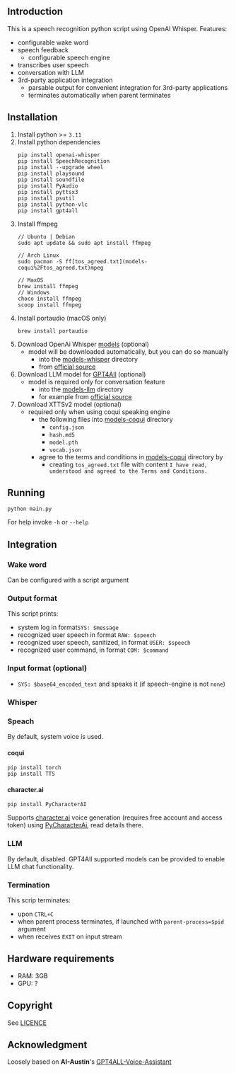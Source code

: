 

## Introduction
This is a speech recognition python script using OpenAI Whisper. Features:
- configurable wake word
- speech feedback
    - configurable speech engine
- transcribes user speech
- conversation with LLM
- 3rd-party application integration
   - parsable output for convenient integration for 3rd-party applications
   - terminates automatically when parent terminates

## Installation

1. Install python >= `3.11`
2. Install python dependencies
    ```
    pip install openai-whisper
    pip install SpeechRecognition
    pip install --upgrade wheel
    pip install playsound
    pip install soundfile
    pip install PyAudio
    pip install pyttsx3
    pip install psutil
    pip install python-vlc
    pip install gpt4all
    ```
3. Install ffmpeg
    ```
    // Ubuntu | Debian
    sudo apt update && sudo apt install ffmpeg
    
    // Arch Linux
    sudo pacman -S ff[tos_agreed.txt](models-coqui%2Ftos_agreed.txt)mpeg
    
    // MaxOS
    brew install ffmpeg
    // Windows
    choco install ffmpeg
    scoop install ffmpeg
    ```
4. Install portaudio (macOS only)
    ```
    brew install portaudio
    ```
5. Download OpenAi Whisper [models](https://github.com/openai/whisper#available-models-and-languages) (optional)
   - model will be downloaded automatically, but you can do so manually
       - into the [models-whisper](models-whisper) directory
       - from [official source](https://github.com/openai/whisper/blob/f296bcd3fac41525f1c5ab467062776f8e13e4d0/whisper/__init__.py)
6. Download LLM model for [GPT4All](https://gpt4all.io/index.html) (optional)
   - model is required only for conversation feature 
       - into the [models-llm](models-llm) directory
       - for example from [official source](https://gpt4all.io/models/models.json)
7. Download XTTSv2 model (optional)
   - required only when using coqui speaking engine
       - the following files into [models-coqui](models-coqui) directory
           - `config.json`
           - `hash.md5`
           - `model.pth`
           - `vocab.json`
       - agree to the terms and conditions in [models-coqui](models-coqui) directory by
           - creating `tos_agreed.txt` file with content `I have read, understood and agreed to the Terms and Conditions.`

## Running

```python main.py```

For help invoke `-h` or `--help`

## Integration

### Wake word
Can be configured with a script argument

### Output format
This script prints:
- system log in format`SYS: $message`
- recognized user speech in format `RAW: $speech`
- recognized user speech, sanitized, in format `USER: $speech`
- recognized user command, in format `COM: $command`

### Input format (optional)
- `SYS: $base64_encoded_text` and speaks it (if speech-engine is not `none`)

### Whisper

### Speach
By default, system voice is used.

#### coqui
```
pip install torch
pip install TTS
```

#### character.ai
```
pip install PyCharacterAI
```

Supports [character.ai](https://beta.character.ai) voice generation (requires free account and access token)
using [PyCharacterAi](https://pypi.org/project/PyCharacterAI/), read details there.

### LLM
By default, disabled. GPT4All supported models can be provided to enable LLM chat functionality.

### Termination
This scrip terminates:
- upon `CTRL+C`
- when parent process terminates, if launched with `parent-process=$pid` argument
- when receives `EXIT` on input stream

## Hardware requirements
- RAM: 3GB
- GPU: ?

## Copyright
See [LICENCE](LICENCE)

## Acknowledgment
Loosely based on **AI-Austin**'s [GPT4ALL-Voice-Assistant](https://github.com/Ai-Austin/GPT4ALL-Voice-Assistant)
